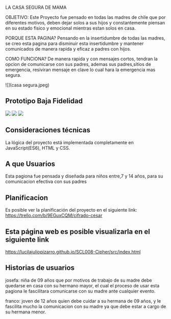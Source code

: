LA CASA SEGURA DE MAMA

OBJETIVO:
Este Proyecto fue pensado en todas las madres de chile que por diferentes motivos, deben dejar solos a sus hijos y constantemente piensan en su estado fisico y emocional mientras estan solos en casa.

PORQUE ESTA PAGINA?
Pensando en la insertidumbre de todas las madres, se creo esta pagina para disminuir esta insertidumbre y mantener comunicados de manera rapida y eficaz a padres con hijos.

COMO FUNCIONA?
De manera rapida y con mensajes cortos, tendran la opcion de comunicarse con sus padres, ademas sus padres,sitios de emergencia, resiviran mensaje en clave lo cual hara la emergencia mas segura.

![](casa segura.jpeg)

## Prototipo Baja Fidelidad
![](pagina1.jpeg)
![](pagina2.jpeg)
![](pagina3.jpeg)

## Consideraciones técnicas
La lógica del proyecto está implementada completamente en JavaScript(ES6), HTML y CSS.  
## A que Usuarios
Esta pagiona fue pensada y diseñada para niños entre,7 y 14 años, para su comunicacion efectiva con sus padres
## Planificacion 
Es posible ver la planificación del proyecto en el siguiente link:
https://trello.com/b/9EGuxCQM/cifrado-cesar
## Esta página web es posible visualizarla en el siguiente link
https://lucilajuliopizarro.github.io/SCL008-Cipher/src/index.html
## Historias de usuarios
josefa: niña de 09 años que por motivos de trabajo de su madre debe quedarse en casa con su hermano mayor, el cual el proceso de usar esta pagiona le fascilitara comunicarse con su madre ante cualquier evento.

franco: joven de 12 años quien debe cuidar a su hermana de 09 años, y le fascilita mucho la comunicacion con su madre ya que debe estar a cargo de su hermana menor.
  
